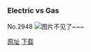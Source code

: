 ### Electric vs Gas
No.2948
![图片不见了~~~](https://imgs.xkcd.com/comics/electric_vs_gas.png)

[原址](https://xkcd.com//2948) [下载](https://imgs.xkcd.com/comics/electric_vs_gas.png)

